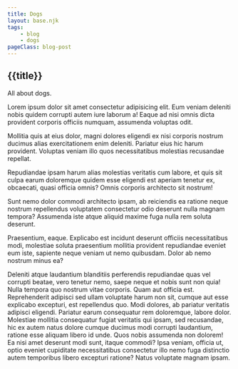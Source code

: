 ```yaml
---
title: Dogs
layout: base.njk
tags: 
    - blog
    - dogs
pageClass: blog-post
---
```


## {{title}}

All about dogs.

Lorem ipsum dolor sit amet consectetur adipisicing elit. Eum veniam deleniti nobis quidem corrupti autem iure laborum a! Eaque ad nisi omnis dicta provident corporis officiis numquam, assumenda voluptas odit.

Mollitia quis at eius dolor, magni dolores eligendi ex nisi corporis nostrum ducimus alias exercitationem enim deleniti. Pariatur eius hic harum provident. Voluptas veniam illo quos necessitatibus molestias recusandae repellat.

Repudiandae ipsam harum alias molestias veritatis cum labore, et quis sit culpa earum doloremque quidem esse eligendi est aperiam tenetur ex, obcaecati, quasi officia omnis? Omnis corporis architecto sit nostrum!

Sunt nemo dolor commodi architecto ipsam, ab reiciendis ea ratione neque nostrum repellendus voluptatem consectetur odio deserunt nulla magnam tempora? Assumenda iste atque aliquid maxime fuga nulla rem soluta deserunt.

Praesentium, eaque. Explicabo est incidunt deserunt officiis necessitatibus modi, molestiae soluta praesentium mollitia provident repudiandae eveniet eum iste, sapiente neque veniam ut nemo quibusdam. Dolor ab nemo nostrum minus ea?

Deleniti atque laudantium blanditiis perferendis repudiandae quas vel corrupti beatae, vero tenetur nemo, saepe neque et nobis sunt non quia! Nulla tempora quo nostrum vitae corporis. Quam aut officia est. Reprehenderit adipisci sed ullam voluptate harum non sit, cumque aut esse explicabo excepturi, est repellendus quo. Modi dolores, ab pariatur veritatis adipisci eligendi. Pariatur earum consequatur rem doloremque, labore dolor. Molestiae mollitia consequatur fugiat veritatis qui ipsam, sed recusandae, hic ex autem natus dolore cumque ducimus modi corrupti laudantium, ratione esse aliquam libero id unde. Quos nobis assumenda non dolorem! Ea nisi amet deserunt modi sunt, itaque commodi? Ipsa veniam, officia ut, optio eveniet cupiditate necessitatibus consectetur illo nemo fuga distinctio autem temporibus libero excepturi ratione? Natus voluptate magnam ipsam.